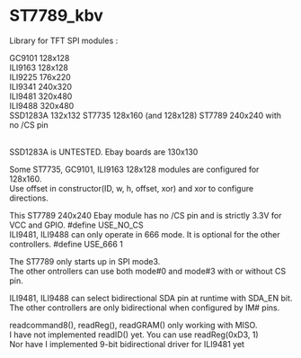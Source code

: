 # ST7789_kbv
Library for TFT SPI modules :

GC9101   128x128  
ILI9163  128x128  
ILI9225  176x220  
ILI9341  240x320  
ILI9481  320x480  
ILI9488  320x480  
SSD1283A 132x132
ST7735   128x160 (and 128x128)
ST7789   240x240 with no /CS pin  
<br />

SSD1283A is UNTESTED.   Ebay boards are 130x130

Some ST7735, GC9101, ILI9163 128x128 modules are configured for 128x160.     
Use offset in constructor(ID, w, h, offset, xor) and xor to configure directions.  

This ST7789 240x240 Ebay module has no /CS pin and is strictly 3.3V for VCC and GPIO.  #define USE_NO_CS  
ILI9481, ILI9488 can only operate in 666 mode.   It is optional for the other controllers.   #define USE_666 1  

The ST7789 only starts up in SPI mode3.  
The other ontrollers can use both mode#0 and mode#3 with or without CS pin.  

ILI9481, ILI9488 can select bidirectional SDA pin at runtime with SDA_EN bit.    
The other controllers are only bidirectional when configured by IM# pins.  

readcommand8(), readReg(), readGRAM() only working with MISO.  
I have not implemented readID() yet.  You can use readReg(0xD3, 1)  
Nor have I implemented 9-bit bidirectional driver for ILI9481 yet  
